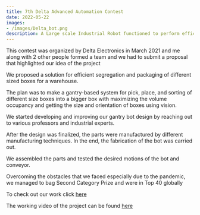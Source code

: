 ```yaml
---
title: 7th Delta Advanced Automation Contest
date: 2022-05-22
images:
- /images/Delta_bot.png
description: A Large scale Industrial Robot functioned to perform efficient bin packing
---
```


This contest was organized by Delta Electronics in March 2021 and me along with 2 other people formed a team and we had to submit a proposal that highlighted our idea of the project

We proposed a solution for efficient segregation and packaging of different sized boxes for a warehouse.
    
The plan was to make a gantry-based system for pick, place, and sorting of different size boxes into a bigger box with maximizing the volume occupancy and getting the size and orientation of boxes using vision.

We started developing and improving our gantry bot design by reaching out to various professors and industrial experts.

After the design was finalized, the parts were manufactured by different manufacturing techniques. In the end, the fabrication of the bot was carried out.

We assembled the parts and tested the desired motions of the bot and conveyor.

Overcoming the obstacles that we faced especially due to the pandemic, we managed to bag Second Category Prize and were in Top 40 globally

To check out our work click [here](https://github.com/SRA-VJTI/Delta2021)

The working video of the project can be found [here](https://www.youtube.com/watch?v=BURPgDBEjFA)


